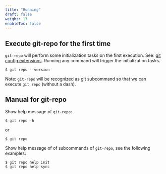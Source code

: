 ```yaml
---
title: "Running"
draft: false
weight: 13
enableToc: false
---
```


## Execute git-repo for the first time

`git-repo` will perform some initialization tasks on the first execution. See: [git config extensions](../../gitconfig). Running any command will trigger the initialization tasks.

    $ git repo --version

Note: `git-repo` will be recognized as git subcommand so that we can execute `git repo` (without a dash).


## Manual for git-repo

Show help message of `git-repo`:

    $ git repo -h

or

    $ git repo

Show help message of of subcommands of `git-repo`, see the following examples:

    $ git repo help init
    $ git repo help sync
